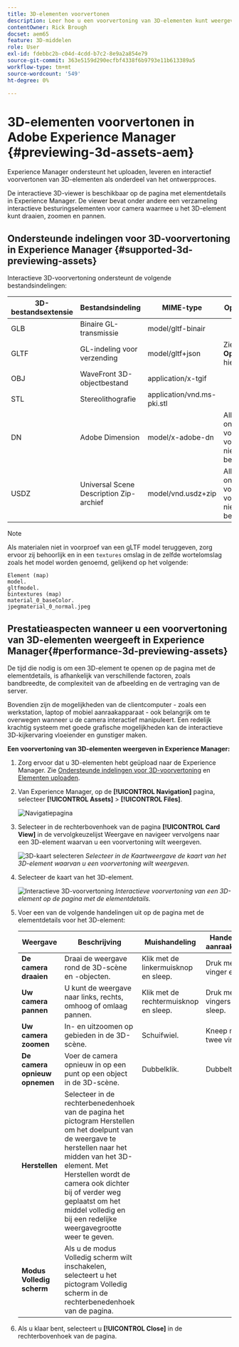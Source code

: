 ```yaml
---
title: 3D-elementen voorvertonen
description: Leer hoe u een voorvertoning van 3D-elementen kunt weergeven
contentOwner: Rick Brough
docset: aem65
feature: 3D-middelen
role: User
exl-id: fdebbc2b-c04d-4cdd-b7c2-8e9a2a854e79
source-git-commit: 363e5159d290ecfbf4338f6b9793e11b613389a5
workflow-type: tm+mt
source-wordcount: '549'
ht-degree: 0%

---
```


# 3D-elementen voorvertonen in Adobe Experience Manager {#previewing-3d-assets-aem}

Experience Manager ondersteunt het uploaden, leveren en interactief voorvertonen van 3D-elementen als onderdeel van het ontwerpproces.

De interactieve 3D-viewer is beschikbaar op de pagina met elementdetails in Experience Manager. De viewer bevat onder andere een verzameling interactieve besturingselementen voor camera waarmee u het 3D-element kunt draaien, zoomen en pannen.

<!-- See also [Working with 3D assets in Dynamic Media](/help/assets/assets-3d.md). -->

## Ondersteunde indelingen voor 3D-voorvertoning in Experience Manager {#supported-3d-previewing-assets}

Interactieve 3D-voorvertoning ondersteunt de volgende bestandsindelingen:

| 3D-bestandsextensie | Bestandsindeling | MIME-type | Opmerkingen |
|---|---|---|---|
| GLB | Binaire GL-transmissie | model/gltf-binair |  |
| GLTF | GL-indeling voor verzending | model/gltf+json | Zie **Opmerking** hieronder. |
| OBJ | WaveFront 3D-objectbestand | application/x-tgif |  |
| STL | Stereolithografie | application/vnd.ms-pki.stl |  |
| DN | Adobe Dimension | model/x-adobe-dn | Alleen ondersteuning voor inname; voorvertoning niet beschikbaar. |
| USDZ | Universal Scene Description Zip-archief | model/vnd.usdz+zip | Alleen ondersteuning voor inname; voorvertoning niet beschikbaar. |

>[!NOTE]
>
>Als materialen niet in voorproef van een gLTF model teruggeven, zorg ervoor zij behoorlijk en in een `textures` omslag in de zelfde wortelomslag zoals het model worden genoemd, gelijkend op het volgende:

    Element (map)
    model.
    gltfmodel.
    bintextures (map)
    material_0_baseColor.
    jpegmaterial_0_normal.jpeg

## Prestatieaspecten wanneer u een voorvertoning van 3D-elementen weergeeft in Experience Manager{#performance-3d-previewing-assets}

De tijd die nodig is om een 3D-element te openen op de pagina met de elementdetails, is afhankelijk van verschillende factoren, zoals bandbreedte, de complexiteit van de afbeelding en de vertraging van de server.

Bovendien zijn de mogelijkheden van de clientcomputer - zoals een werkstation, laptop of mobiel aanraakapparaat - ook belangrijk om te overwegen wanneer u de camera interactief manipuleert. Een redelijk krachtig systeem met goede grafische mogelijkheden kan de interactieve 3D-kijkervaring vloeiender en gunstiger maken.

**Een voorvertoning van 3D-elementen weergeven in Experience Manager:**

1. Zorg ervoor dat u 3D-elementen hebt geüpload naar de Experience Manager.
Zie [Ondersteunde indelingen voor 3D-voorvertoning](#supported-3d-previewing-assets) en [Elementen uploaden](/help/assets/manage-assets.md#uploading-assets).
1. Van Experience Manager, op de **[!UICONTROL Navigation]** pagina, selecteer **[!UICONTROL Assets]** > **[!UICONTROL Files]**.

   ![Navigatiepagina](/help/assets/assets-dm/navigation-assets.png)

1. Selecteer in de rechterbovenhoek van de pagina **[!UICONTROL Card View]** in de vervolgkeuzelijst Weergave en navigeer vervolgens naar een 3D-element waarvan u een voorvertoning wilt weergeven.

   ![3D-kaart selecteren](/help/assets/assets-dm/3d-card-select.png)
   _Selecteer in de Kaartweergave de kaart van het 3D-element waarvan u een voorvertoning wilt weergeven._

1. Selecteer de kaart van het 3D-element.

   ![Interactieve 3D-voorvertoning](/help/assets/assets-dm/3d-preview.png)
   _Interactieve voorvertoning van een 3D-element op de pagina met de elementdetails._
1. Voer een van de volgende handelingen uit op de pagina met de elementdetails voor het 3D-element:

   | Weergave | Beschrijving | Muishandeling | Handeling op aanraakscherm |
   | --- | --- | --- | --- |
   | **De camera draaien** | Draai de weergave rond de 3D-scène en -objecten. | Klik met de linkermuisknop en sleep. | Druk met één vinger en sleep. |
   | **Uw camera pannen** | U kunt de weergave naar links, rechts, omhoog of omlaag pannen. | Klik met de rechtermuisknop en sleep. | Druk met twee vingers en sleep. |
   | **Uw camera zoomen** | In- en uitzoomen op gebieden in de 3D-scène. | Schuifwiel. | Kneep met twee vingers. |
   | **De camera opnieuw opnemen** | Voer de camera opnieuw in op een punt op een object in de 3D-scène. | Dubbelklik. | Dubbeltik. |
   | **Herstellen** | Selecteer in de rechterbenedenhoek van de pagina het pictogram Herstellen om het doelpunt van de weergave te herstellen naar het midden van het 3D-element. Met Herstellen wordt de camera ook dichter bij of verder weg geplaatst om het middel volledig en bij een redelijke weergavegrootte weer te geven. |  |  |
   | **Modus Volledig scherm** | Als u de modus Volledig scherm wilt inschakelen, selecteert u het pictogram Volledig scherm in de rechterbenedenhoek van de pagina. |  |  |

1. Als u klaar bent, selecteert u **[!UICONTROL Close]** in de rechterbovenhoek van de pagina.
